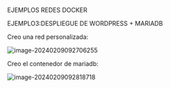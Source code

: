 EJEMPLOS REDES DOCKER



EJEMPLO3:DESPLIEGUE DE WORDPRESS + MARIADB

Creo una red personalizada:

![image-20240209092706255](/home/linux/snap/typora/86/.config/Typora/typora-user-images/image-20240209092706255.png)

Creo el contenedor de mariadb:

![image-20240209092818718](/home/linux/snap/typora/86/.config/Typora/typora-user-images/image-20240209092818718.png)
